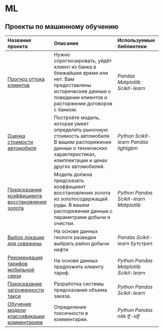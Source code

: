 # ML

## Проекты по машинному обучению


| Название проекта | Описание | Используемые библиотеки | 
| :---------------------- | :---------------------- | :---------------------- |
| [Прогноз оттока клиентов](bank%clients) | Нужно спрогнозировать, уйдёт клиент из банка в ближайшее время или нет. Вам предоставлены исторические данные о поведении клиентов и расторжении договоров с банком. | *Pandas* *Matplotlib* *Scikit-learn* |
| [Оценка стоимости автомобиля](car%price) | Постройте модель, которая умеет определять рыночную стоимость автомобиля. В вашем распоряжении данные о технических характеристиках, комплектации и ценах других автомобилей. | *Python* *Scikit-learn* *Pandas* *lightgbm* |
| [Предсказание коэффициента восстановления золота](gold%extraction) | Модель должна предсказать коэффициент восстановления золота из золотосодержащей руды. В вашем распоряжении данные с параметрами добычи и очистки. | *Python* *Pandas* *Scikit-learn* *Matplotlib* |
| [Выбор локации для скважины](oil%company) | На основе данных геологи разведки выбрать район добычи нефти |*Pandas Scikit-learn бутстреп* |
| [Рекомендация тарифов мобильной связи](tariffs) | На основе данных предложить клиенту тариф. | *Python Pandas Matplotlib Scikit-learn* |
| [Предсказание загруженности такси](taxi) | Разработка системы предсказания объема заказа. | *Python Pandas Scikit-learn* |
| [Обучение модели классификации комментариев](toxic%comments) | Определение токсичности в комментарии. | *Python Pandas nltk tf-idf* |
